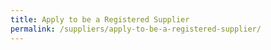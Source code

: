```yaml
---
title: Apply to be a Registered Supplier
permalink: /suppliers/apply-to-be-a-registered-supplier/
---
```

